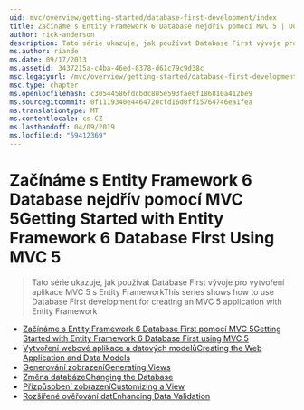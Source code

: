 ```yaml
---
uid: mvc/overview/getting-started/database-first-development/index
title: Začínáme s Entity Framework 6 Database nejdřív pomocí MVC 5 | Dokumentace Microsoftu
author: rick-anderson
description: Tato série ukazuje, jak používat Database First vývoje pro vytvoření aplikace MVC 5 s Entity Framework
ms.author: riande
ms.date: 09/17/2013
ms.assetid: 3437215a-c4ba-46ed-8378-d61c79c9d38c
msc.legacyurl: /mvc/overview/getting-started/database-first-development
msc.type: chapter
ms.openlocfilehash: c30544586fdcbdc805e593fae0f186810a412be9
ms.sourcegitcommit: 0f1119340e4464720cfd16d0ff15764746ea1fea
ms.translationtype: MT
ms.contentlocale: cs-CZ
ms.lasthandoff: 04/09/2019
ms.locfileid: "59412369"
---
```

# <a name="getting-started-with-entity-framework-6-database-first-using-mvc-5"></a><span data-ttu-id="eedfe-103">Začínáme s Entity Framework 6 Database nejdřív pomocí MVC 5</span><span class="sxs-lookup"><span data-stu-id="eedfe-103">Getting Started with Entity Framework 6 Database First Using MVC 5</span></span>

> <span data-ttu-id="eedfe-104">Tato série ukazuje, jak používat Database First vývoje pro vytvoření aplikace MVC 5 s Entity Framework</span><span class="sxs-lookup"><span data-stu-id="eedfe-104">This series shows how to use Database First development for creating an MVC 5 application with Entity Framework</span></span>


- [<span data-ttu-id="eedfe-105">Začínáme s Entity Framework 6 Database First pomocí MVC 5</span><span class="sxs-lookup"><span data-stu-id="eedfe-105">Getting Started with Entity Framework 6 Database First using MVC 5</span></span>](setting-up-database.md)
- [<span data-ttu-id="eedfe-106">Vytvoření webové aplikace a datových modelů</span><span class="sxs-lookup"><span data-stu-id="eedfe-106">Creating the Web Application and Data Models</span></span>](creating-the-web-application.md)
- [<span data-ttu-id="eedfe-107">Generování zobrazení</span><span class="sxs-lookup"><span data-stu-id="eedfe-107">Generating Views</span></span>](generating-views.md)
- [<span data-ttu-id="eedfe-108">Změna databáze</span><span class="sxs-lookup"><span data-stu-id="eedfe-108">Changing the Database</span></span>](changing-the-database.md)
- [<span data-ttu-id="eedfe-109">Přizpůsobení zobrazení</span><span class="sxs-lookup"><span data-stu-id="eedfe-109">Customizing a View</span></span>](customizing-a-view.md)
- [<span data-ttu-id="eedfe-110">Rozšířené ověřování dat</span><span class="sxs-lookup"><span data-stu-id="eedfe-110">Enhancing Data Validation</span></span>](enhancing-data-validation.md)
